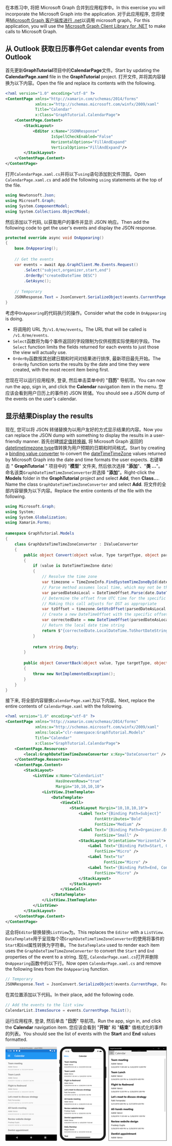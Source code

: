 <!-- markdownlint-disable MD002 MD041 -->

<span data-ttu-id="71d17-101">在本练习中, 将把 Microsoft Graph 合并到应用程序中。</span><span class="sxs-lookup"><span data-stu-id="71d17-101">In this exercise you will incorporate the Microsoft Graph into the application.</span></span> <span data-ttu-id="71d17-102">对于此应用程序, 您将使用[Microsoft Graph 客户端库进行 .net](https://github.com/microsoftgraph/msgraph-sdk-dotnet)以调用 microsoft graph。</span><span class="sxs-lookup"><span data-stu-id="71d17-102">For this application, you will use the [Microsoft Graph Client Library for .NET](https://github.com/microsoftgraph/msgraph-sdk-dotnet) to make calls to Microsoft Graph.</span></span>

## <a name="get-calendar-events-from-outlook"></a><span data-ttu-id="71d17-103">从 Outlook 获取日历事件</span><span class="sxs-lookup"><span data-stu-id="71d17-103">Get calendar events from Outlook</span></span>

<span data-ttu-id="71d17-104">首先更新**GraphTutorial**项目中的**CalendarPage**文件。</span><span class="sxs-lookup"><span data-stu-id="71d17-104">Start by updating the **CalendarPage.xaml** file in the **GraphTutorial** project.</span></span> <span data-ttu-id="71d17-105">打开文件, 并将其内容替换为以下内容。</span><span class="sxs-lookup"><span data-stu-id="71d17-105">Open the file and replace its contents with the following.</span></span>

```xml
<?xml version="1.0" encoding="utf-8" ?>
<ContentPage xmlns="http://xamarin.com/schemas/2014/forms"
             xmlns:x="http://schemas.microsoft.com/winfx/2009/xaml"
             Title="Calendar"
             x:Class="GraphTutorial.CalendarPage">
    <ContentPage.Content>
        <StackLayout>
            <Editor x:Name="JSONResponse"
                    IsSpellCheckEnabled="False"
                    HorizontalOptions="FillAndExpand"
                    VerticalOptions="FillAndExpand"/>
        </StackLayout>
    </ContentPage.Content>
</ContentPage>
```

<span data-ttu-id="71d17-106">打开`CalendarPage.xaml.cs`并将以下`using`语句添加到文件顶部。</span><span class="sxs-lookup"><span data-stu-id="71d17-106">Open `CalendarPage.xaml.cs` and add the following `using` statements at the top of the file.</span></span>

```cs
using Newtonsoft.Json;
using Microsoft.Graph;
using System.ComponentModel;
using System.Collections.ObjectModel;
```

<span data-ttu-id="71d17-107">然后添加以下代码, 以获取用户的事件并显示 JSON 响应。</span><span class="sxs-lookup"><span data-stu-id="71d17-107">Then add the following code to get the user's events and display the JSON response.</span></span>

```cs
protected override async void OnAppearing()
{
    base.OnAppearing();

    // Get the events
    var events = await App.GraphClient.Me.Events.Request()
        .Select("subject,organizer,start,end")
        .OrderBy("createdDateTime DESC")
        .GetAsync();

    // Temporary
    JSONResponse.Text = JsonConvert.SerializeObject(events.CurrentPage, Formatting.Indented);
}
```

<span data-ttu-id="71d17-108">考虑中`OnAppearing`的代码执行的操作。</span><span class="sxs-lookup"><span data-stu-id="71d17-108">Consider what the code in `OnAppearing` is doing.</span></span>

- <span data-ttu-id="71d17-109">将调用的 URL 为`/v1.0/me/events`。</span><span class="sxs-lookup"><span data-stu-id="71d17-109">The URL that will be called is `/v1.0/me/events`.</span></span>
- <span data-ttu-id="71d17-110">`Select`函数将为每个事件返回的字段限制为仅供视图实际使用的字段。</span><span class="sxs-lookup"><span data-stu-id="71d17-110">The `Select` function limits the fields returned for each events to just those the view will actually use.</span></span>
- <span data-ttu-id="71d17-111">`OrderBy`函数按其创建日期和时间对结果进行排序, 最新项目最先开始。</span><span class="sxs-lookup"><span data-stu-id="71d17-111">The `OrderBy` function sorts the results by the date and time they were created, with the most recent item being first.</span></span>

<span data-ttu-id="71d17-112">您现在可以运行应用程序, 登录, 然后单击菜单中的 "**日历**" 导航项。</span><span class="sxs-lookup"><span data-stu-id="71d17-112">You can now run the app, sign in, and click the **Calendar** navigation item in the menu.</span></span> <span data-ttu-id="71d17-113">您应该会看到用户日历上的事件的 JSON 转储。</span><span class="sxs-lookup"><span data-stu-id="71d17-113">You should see a JSON dump of the events on the user's calendar.</span></span>

## <a name="display-the-results"></a><span data-ttu-id="71d17-114">显示结果</span><span class="sxs-lookup"><span data-stu-id="71d17-114">Display the results</span></span>

<span data-ttu-id="71d17-115">现在, 您可以将 JSON 转储替换为以用户友好的方式显示结果的内容。</span><span class="sxs-lookup"><span data-stu-id="71d17-115">Now you can replace the JSON dump with something to display the results in a user-friendly manner.</span></span> <span data-ttu-id="71d17-116">首先创建[绑定值转换器](/xamarin/xamarin-forms/xaml/xaml-basics/data-binding-basics#binding-value-converters), 将 Microsoft Graph 返回的[datetimetimezone type](/graph/api/resources/datetimetimezone?view=graph-rest-1.0)值转换为用户预期的日期和时间格式。</span><span class="sxs-lookup"><span data-stu-id="71d17-116">Start by creating a [binding value converter](/xamarin/xamarin-forms/xaml/xaml-basics/data-binding-basics#binding-value-converters) to convert the [dateTimeTimeZone](/graph/api/resources/datetimetimezone?view=graph-rest-1.0) values returned by Microsoft Graph into the date and time formats the user expects.</span></span> <span data-ttu-id="71d17-117">右键单击 " **GraphTutorial** " 项目中的 "**模型**" 文件夹, 然后依次选择 "**添加**"、"**类 ...**"。命名该类`GraphDateTimeTimeZoneConverter`并选择 "**添加**"。</span><span class="sxs-lookup"><span data-stu-id="71d17-117">Right-click the **Models** folder in the **GraphTutorial** project and select **Add**, then **Class...**. Name the class `GraphDateTimeTimeZoneConverter` and select **Add**.</span></span> <span data-ttu-id="71d17-118">将文件的全部内容替换为以下内容。</span><span class="sxs-lookup"><span data-stu-id="71d17-118">Replace the entire contents of the file with the following.</span></span>

```cs
using Microsoft.Graph;
using System;
using System.Globalization;
using Xamarin.Forms;

namespace GraphTutorial.Models
{
    class GraphDateTimeTimeZoneConverter : IValueConverter
    {
        public object Convert(object value, Type targetType, object parameter, CultureInfo culture)
        {
            if (value is DateTimeTimeZone date)
            {
                // Resolve the time zone
                var timezone = TimeZoneInfo.FindSystemTimeZoneById(date.TimeZone);
                // Parse method assumes local time, which may not be the case
                var parsedDateAsLocal = DateTimeOffset.Parse(date.DateTime);
                // Determine the offset from UTC time for the specific date
                // Making this call adjusts for DST as appropriate
                var tzOffset = timezone.GetUtcOffset(parsedDateAsLocal.DateTime);
                // Create a new DateTimeOffset with the specific offset from UTC
                var correctedDate = new DateTimeOffset(parsedDateAsLocal.DateTime, tzOffset);
                // Return the local date time string
                return $"{correctedDate.LocalDateTime.ToShortDateString()} {correctedDate.LocalDateTime.ToShortTimeString()}";
            }

            return string.Empty;
        }

        public object ConvertBack(object value, Type targetType, object parameter, CultureInfo culture)
        {
            throw new NotImplementedException();
        }
    }
}
```

<span data-ttu-id="71d17-119">接下来, 将全部内容替换`CalendarPage.xaml`为以下内容。</span><span class="sxs-lookup"><span data-stu-id="71d17-119">Next, replace the entire contents of `CalendarPage.xaml` with the following.</span></span>

```xml
<?xml version="1.0" encoding="utf-8" ?>
<ContentPage xmlns="http://xamarin.com/schemas/2014/forms"
             xmlns:x="http://schemas.microsoft.com/winfx/2009/xaml"
             xmlns:local="clr-namespace:GraphTutorial.Models"
             Title="Calendar"
             x:Class="GraphTutorial.CalendarPage">
    <ContentPage.Resources>
        <local:GraphDateTimeTimeZoneConverter x:Key="DateConverter" />
    </ContentPage.Resources>
    <ContentPage.Content>
        <StackLayout>
            <ListView x:Name="CalendarList"
                      HasUnevenRows="true"
                      Margin="10,10,10,10">
                <ListView.ItemTemplate>
                    <DataTemplate>
                        <ViewCell>
                            <StackLayout Margin="10,10,10,10">
                                <Label Text="{Binding Path=Subject}"
                                       FontAttributes="Bold"
                                       FontSize="Medium" />
                                <Label Text="{Binding Path=Organizer.EmailAddress.Name}"
                                       FontSize="Small" />
                                <StackLayout Orientation="Horizontal">
                                    <Label Text="{Binding Path=Start, Converter={StaticResource DateConverter}}"
                                       FontSize="Micro" />
                                    <Label Text="to"
                                           FontSize="Micro" />
                                    <Label Text="{Binding Path=End, Converter={StaticResource DateConverter}}"
                                       FontSize="Micro" />
                                </StackLayout>
                            </StackLayout>
                        </ViewCell>
                    </DataTemplate>
                </ListView.ItemTemplate>
            </ListView>
        </StackLayout>
    </ContentPage.Content>
</ContentPage>
```

<span data-ttu-id="71d17-120">这会将`Editor`替换替换`ListView`为。</span><span class="sxs-lookup"><span data-stu-id="71d17-120">This replaces the `Editor` with a `ListView`.</span></span> <span data-ttu-id="71d17-121">`DataTemplate`用于呈现每个项`GraphDateTimeTimeZoneConverter`的使用将事件的`Start`和`End`属性转换为字符串。</span><span class="sxs-lookup"><span data-stu-id="71d17-121">The `DataTemplate` used to render each item uses the `GraphDateTimeTimeZoneConverter` to convert the `Start` and `End` properties of the event to a string.</span></span> <span data-ttu-id="71d17-122">现在, `CalendarPage.xaml.cs`打开并删除`OnAppearing`函数中的以下行。</span><span class="sxs-lookup"><span data-stu-id="71d17-122">Now open `CalendarPage.xaml.cs` and remove the following lines from the `OnAppearing` function.</span></span>

```cs
// Temporary
JSONResponse.Text = JsonConvert.SerializeObject(events.CurrentPage, Formatting.Indented);
```

<span data-ttu-id="71d17-123">在其位置添加以下代码。</span><span class="sxs-lookup"><span data-stu-id="71d17-123">In their place, add the following code.</span></span>

```cs
// Add the events to the list view
CalendarList.ItemsSource = events.CurrentPage.ToList();
```

<span data-ttu-id="71d17-124">运行应用程序, 登录, 然后单击 "**日历**" 导航项。</span><span class="sxs-lookup"><span data-stu-id="71d17-124">Run the app, sign in, and click the **Calendar** navigation item.</span></span> <span data-ttu-id="71d17-125">您应该会看到 "**开始**" 和 "**结束**" 值格式化的事件的列表。</span><span class="sxs-lookup"><span data-stu-id="71d17-125">You should see the list of events with the **Start** and **End** values formatted.</span></span>

![事件表的屏幕截图](./images/calendar-page.png)
